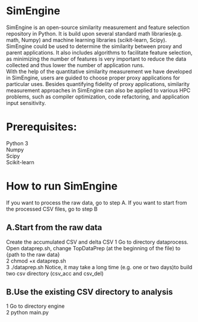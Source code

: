 # SimEngine
SimEngine is an open-source similarity measurement and feature selection repository in Python. It is build upon several standard math libraries(e.g. math, Numpy) and machine learning libraries (scikit-learn, Scipy).  
SimEngine could be used to determine the similarity between proxy and parent applications. It also includes algorithms to facilitate feature selection, as minimizing the number of features is very important to reduce the data collected and thus lower the number of application runs.  
With the help of the quantitative similarity measurement we have developed in SimEngine, users are guided to choose proper proxy applications for particular uses. Besides quantifying fidelity of proxy applications, similarity measurement approaches in SimEngine can also be applied to various HPC problems, such as compiler optimization, code refactoring, and application input sensitivity.  

# Prerequisites:
Python 3  
Numpy  
Scipy  
Scikit-learn  

# How to run SimEngine
If you want to process the raw data, go to step A. If you want to start from the processed CSV files, go to step B

## A.Start from the raw data
Create the accumulated CSV and delta CSV
1 Go to directory dataprocess. Open dataprep.sh, change TopDataPrep (at the beginning of the file) to {path to the raw data}  
2 chmod +x dataprep.sh  
3 ./dataprep.sh  Notice, it may take a long time (e.g. one or two days)to build two csv directory (csv_acc and csv_del)    

## B.Use the existing CSV directory to analysis
1 Go to directory engine  
2 python main.py  


